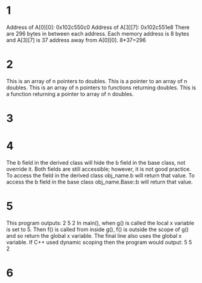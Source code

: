 # 1
Address of A[0][0]: 0x102c550c0
Address of A[3][7]: 0x102c551e8
There are 296 bytes in between each address. Each memory address is 8 bytes and A[3][7] is 37 address away from A[0][0]. 8*37=296

# 2
This is an array of n pointers to doubles.
This is a pointer to an array of n doubles.
This is an array of n pointers to functions returning doubles.
This is a function returning a pointer to array of n doubles.


# 3


# 4
The b field in the derived class will hide the b field in the base class, not override it. Both fields are still accessible; however, it is not good practice. To access the field in the derived class obj_name.b will return that value. To access the b field in the base class obj_name.Base::b will return that value.


# 5
This program outputs:
2
5
2
In main(), when g() is called the local x variable is set to 5. Then f() is called from inside g(), f() is outside the scope of g() and so return the global x variable. The final line also uses the global x variable. If C++ used dynamic scoping then the program would output:
5
5
2


# 6
